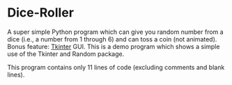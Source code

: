 # Dice-Roller
A super simple Python program which can give you random number from a dice (i.e., a number from 1 through 6) and can toss a coin (not animated). Bonus feature: [Tkinter](https://en.wikipedia.org/wiki/Tkinter) GUI. This is a demo program which shows a simple use of the Tkinter and Random package.

This program contains only 11 lines of code (excluding comments and blank lines).
